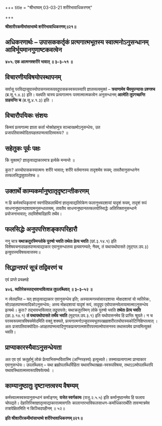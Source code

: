 +++
title = "श्रीभाष्यम् 03-03-21 शरीरेभावाधिकरणम्"

+++


**श्रीशारीरकमीमांसाभाष्ये शरीरेभावाधिकरणम्॥२१॥**

## अधिकरणार्थः – उपासककर्तृकं प्रत्यगात्मभूतस्य स्वात्मनोऽनुसन्धानम् आविर्भूयमानगुणाष्टकवत्वेन

**४०५. एक आत्मनश्शरीरे भावात् ॥ ३–३–५१ ॥**

## विचारणीयविषयोपस्थापनम्

सर्वासु परविद्यासूपास्योपासनस्वरूपवदुपासकस्वरूपस्यापि ज्ञातव्यत्वमुक्तं – **त्रयाणामेव चैवमुपन्यासः प्रश्नश्च** (ब्र.सू.१.४.३) इति। वक्ष्यति चास्य प्रत्यगात्मनः परमात्मात्मकत्वेन अनुसन्धानम् **आत्मेति तूपगच्छन्ति ग्राहयन्ति च** (ब्र.सू.४.१.३) इति ।

## विचारौपयिकः संशयः

किमयं प्रत्यगात्मा ज्ञाता कर्ता भोक्तेहामुत्र सञ्चारक्षमोऽनुसन्धेयः, उत प्रजापतिवाक्योदितापहतपाप्मत्वादिस्वरूपः? ॥

## सहेतुकः पूर्वः पक्षः

किं युक्तम्? ज्ञातृत्वाद्याकारमात्र इत्येके मन्यन्ते ॥

कुतः? अस्योपासकस्यात्मनः शरीरे भावात्; शरीरे वर्तमानस्य तादृशमेव रूपम्; तावतैवानुसन्धानेन तत्फलसिद्ध्युपपत्तेश्च ॥

## उक्तार्थे काम्यकर्मानुष्ठातृदृष्टान्तीकरणम्

न हि कर्मस्वधिकृतानां स्वर्गादिफलार्थिनां ज्ञातृत्वाद्यतिरेकेण फलानुभवदशायां यादृशं रूपम्, तादृशं रूपं साधनानुष्ठानदशायामनुसन्धातव्यम्, तावतैव साधनानुष्ठानतत्फलयोस्सिद्धेः अतिरिक्तानुसन्धाने प्रयोजनाभावात्; तदविशेषादिहापि तथैव।

## फलसिद्धेः अनुपपत्तिशङ्कापरिहारौ

ननु चात्र **यथाक्रतुरस्मिन्लोके पुरुषो भवति तथेतः प्रेत्य भवति** (छां.३.१४.१) इति विशेषवचनादपहतपाप्मत्वाद्याकार एवानुसन्धातव्य इत्यवगम्यते; नैवम्, तं यथायथोपासते (मुद्गल.उप.३) इत्युपास्यविषयत्वात्तस्य॥

## सिद्धान्तपरं सूत्रं तद्विवरणं च

एवं प्राप्ते प्रचक्ष्महे

**४०६. व्यतिरेकस्तद्भावभावित्वान्न तूपलब्धिवत् ॥ ३–३–५२ ॥**

न त्वेतदस्ति – यत् ज्ञातृत्वाद्याकार एवानुसन्धेय इति; अस्यात्मनस्संसारदशायाः मोक्षदशायां यो व्यतिरेकः, सोऽपहतपाप्मत्वादिकोऽनुसन्धेयः; अस्य मोक्षदशायां यादृशं रूपं, तादृग्रूप एवोपासनवेलायामात्माऽनुसन्धेय इत्यर्थः। कुतः? तद्भावभावित्वात् तद्रूपापत्तेः; यथाक्रतुरस्मिन् लोके पुरुषो भवति **तथेतः प्रेत्य भवति** (छा.३.१४.१) **तं यथायथोपासते तथैव भवति** (मुद्गल.उप.३.१) इति यथोपासनमेव हि प्राप्तिः श्रूयते। न च परस्वरूपमात्रविषयमेवेदमिति वक्तुं शक्यते, प्रत्यगात्मनोऽप्युपास्यभूतपरब्रह्मशरीरतयोपास्यकोटिनिक्षिप्तत्वात् । अतः प्रजापतिवाक्योदित-अपहतपाप्मत्वादिगुणकप्रत्यगात्मशरीरपरमात्मोपासनस्य तथारूपमेव प्राप्यमित्युक्तं भवति।

## प्राप्याकारस्यैवाऽनुसन्धेयता

अत एव एवं क्रतुर्हामुं लोकं प्रेत्याभिसम्भवितास्मि (अग्निरहस्यं) इत्युच्यते। तस्मात्प्रत्यगात्मा प्राप्याकार एवानुसन्धेयः। उपलब्धिवत् – यथा ब्रह्मोपलब्धिर्विहिता यथावस्थितब्रह्म-स्वरूपविषया, तथाऽऽत्मोपलब्धिरपि यथावस्थितात्मस्वरूपविषयेत्यर्थः ।

## काम्यानुष्ठातुः दृष्टान्तत्वस्य वैषम्यम्

कर्मस्वात्मस्वरूपानुसन्धानं कर्माङ्गम्; **यजेत स्वर्गकामः** (यजु.२.५.५) इति कर्मानुष्ठानमेव हि फलाय चोपद्यते। देहातिरिक्तज्ञातृत्वाद्याकारात्मावगतिः कालान्तरभाविफलसाधन-कर्माधिकारार्थेति तावन्मात्रमेव तत्रापेक्षितमिति न किञ्चिदपहीनम् ॥ ५२॥

**इति श्रीशारीरकमीमांसाभाष्ये शरीरेभावाधिकरणम्॥२१॥**


